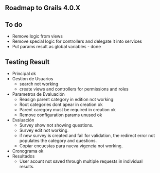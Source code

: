 ## Roadmap to Grails 4.0.X
## To do
- Remove logic from views
- Remove special logic for controllers and delegate it into services
- Put params result as global variables - done


## Testing Result

- Principal ok
- Gestion de Usuarios
  - search not working
  - create views and controllers for permissions and roles
- Parametros de Evaluación
  - Reasign parent category in edition not working
  - Root categories dont apear in creation ok
  - Parent caregory must be required in creation ok
  - Remove configuration params unused ok
- Evaluación
  - Survey show not showing questions.
  - Survey edit not working.
  - if new survey is created and fail for validation, the redirect error not populates the category and questions.
  - Copiar encuestas para nueva vigencia not working.
- Cronograma ok
- Resultados
  - User acount not saved through multiple requests in individual results.
  
